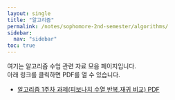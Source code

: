 ```yaml
---
layout: single
title: "알고리즘"
permalink: /notes/sophomore-2nd-semester/algorithms/
sidebar:
  nav: "sidebar"
toc: true
---
```


여기는 알고리즘 수업 관련 자료 모음 페이지입니다.  
아래 링크를 클릭하면 PDF를 열 수 있습니다.  

- [알고리즘 1주차 과제(피보나치 수열 반복,재귀 비교) PDF](/assets/pdfs/algorithm.pdf)
